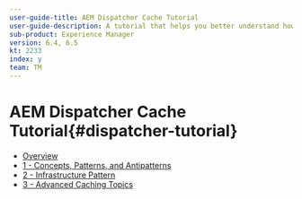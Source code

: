 ```yaml
---
user-guide-title: AEM Dispatcher Cache Tutorial
user-guide-description: A tutorial that helps you better understand how the Dispatcher works and how you can work with it.
sub-product: Experience Manager
version: 6.4, 6.5
kt: 2233
index: y
team: TM
---
```

 
# AEM Dispatcher Cache Tutorial{#dispatcher-tutorial}

+ [Overview](overview.md)
+ [1 - Concepts, Patterns, and Antipatterns](chapter-1.md)
+ [2 - Infrastructure Pattern](chapter-2.md)
+ [3 - Advanced Caching Topics](chapter-3.md)
